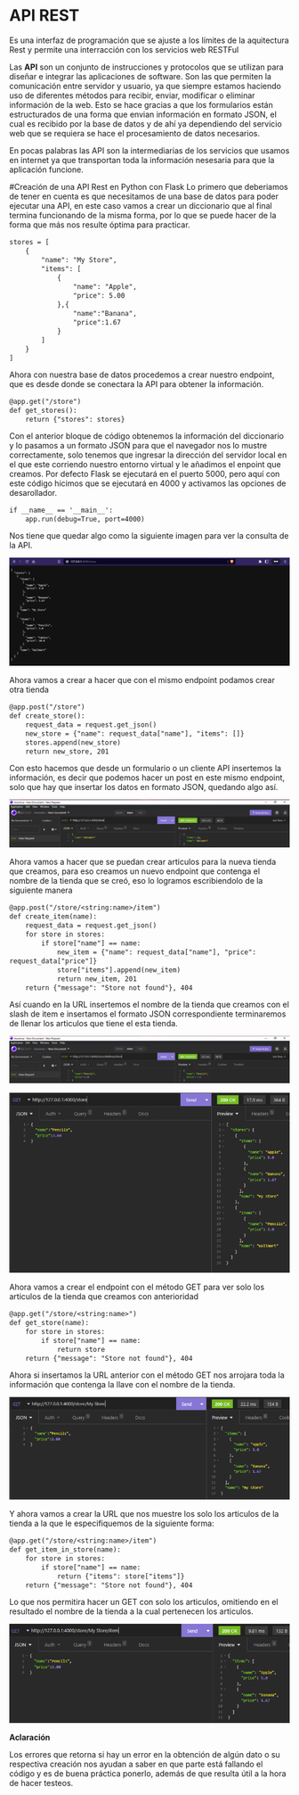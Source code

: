 # API REST
Es una interfaz de programación que se ajuste a los límites de la aquitectura Rest
y permite una interracción con los servicios web RESTFul

Las **API** son un conjunto de instrucciones y protocolos que se utilizan para diseñar
e integrar las aplicaciones de software. Son las que permiten la comunicación
entre servidor y usuario, ya que siempre estamos haciendo uso de diferentes métodos
para recibir, enviar, modificar o eliminar información de la web. Esto se hace
gracias a que los formularios están estructurados de una forma que envian información 
en formato JSON, el cual es recibido por la base de datos y de ahí ya dependiendo
del servicio web que se requiera se hace el procesamiento de datos necesarios.

En pocas palabras las API son la intermediarias de los servicios que usamos en
internet ya que transportan toda la información nesesaria para que la aplicación
funcione.

#Creación de una API Rest en Python con Flask
Lo primero que deberiamos de tener en cuenta es que necesitamos de una base de
datos para poder ejecutar una API, en este caso vamos a crear un diccionario que
al final termina funcionando de la misma forma, por lo que se puede hacer de la
forma que más nos resulte óptima para practicar.

    stores = [
        {
            "name": "My Store",
            "items": [
                {
                    "name": "Apple",
                    "price": 5.00
                },{
                    "name":"Banana",
                    "price":1.67
                }
            ]
        }
    ]

Ahora con nuestra base de datos procedemos a crear nuestro endpoint, que es
desde donde se conectara la API para obtener la información.

    @app.get("/store")
    def get_stores():
        return {"stores": stores}

Con el anterior bloque de código obtenemos la información del diccionario y lo
pasamos a un formato JSON para que el navegador nos lo mustre correctamente, solo
tenemos que ingresar la dirección del servidor local en el que este corriendo
nuestro entorno virtual y le añadimos el enpoint que creamos. Por defecto Flask
se ejecutará en el puerto 5000, pero aquí con este código hicimos que se
ejecutará en 4000 y activamos las opciones de desarollador.
    
    if __name__ == '__main__':
        app.run(debug=True, port=4000)

Nos tiene que quedar algo como la siguiente imagen para ver la consulta de la
API.

![Ejemplo de uso correcto de endpoint](./pictures/ejemploEndpoint.PNG)

Ahora vamos a crear a hacer que con el mismo endpoint podamos crear otra tienda

    @app.post("/store")
    def create_store():
        request_data = request.get_json()
        new_store = {"name": request_data["name"], "items": []}
        stores.append(new_store)
        return new_store, 201

Con esto hacemos que desde un formulario o un cliente API insertemos la información,
es decir que podemos hacer un post en este mismo endpoint, solo que hay que insertar 
los datos en formato JSON, quedando algo así.

![Uso Método POST](./pictures/usoMetodoPost.PNG)

Ahora vamos a hacer que se puedan crear articulos para la nueva tienda que creamos,
para eso creamos un nuevo endpoint que contenga el nombre de la tienda que se creó,
eso lo logramos escribiendolo de la siguiente manera
    
    @app.post("/store/<string:name>/item")
    def create_item(name):
        request_data = request.get_json()
        for store in stores:
            if store["name"] == name:
                new_item = {"name": request_data["name"], "price": request_data["price"]}
                store["items"].append(new_item)
                return new_item, 201
        return {"message": "Store not found"}, 404
    
Así cuando en la URL insertemos el nombre de la tienda que creamos con el slash de item e insertamos el formato JSON correspondiente terminaremos de llenar los articulos que tiene el esta tienda.

![Uso de POST al haber creado una tienda](./pictures/usoMetodoPostEnWallmart.PNG)

![](./pictures/getDepuesDePost.PNG)

Ahora vamos a crear el endpoint con el método GET para ver solo los articulos de la tienda que creamos con anterioridad

    @app.get("/store/<string:name>")
    def get_store(name):
        for store in stores:
            if store["name"] == name:
                return store
        return {"message": "Store not found"}, 404

Ahora si insertamos la URL anterior con el método GET nos arrojara toda la
información que contenga la llave con el nombre de la tienda.

![](./pictures/getDeUnaClave.PNG)

Y ahora vamos a crear la URL que nos muestre los solo los articulos de la tienda a la
que le especifiquemos de la siguiente forma:

    @app.get("/store/<string:name>/item")
    def get_item_in_store(name):
        for store in stores:
            if store["name"] == name:
                return {"items": store["items"]}
        return {"message": "Store not found"}, 404

Lo que nos permitira hacer un GET con solo los articulos, omitiendo en el resultado
el nombre de la tienda a la cual pertenecen los articulos.

![](./pictures/getDeArticulos.PNG)

**Aclaración**

Los errores que retorna si hay un error en la obtención de algún dato o su respectiva
creación nos ayudan a saber en que parte está fallando el código y es de buena
práctica ponerlo, además de que resulta útil a la hora de hacer testeos.